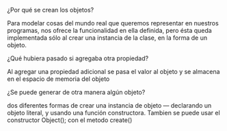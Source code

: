 ¿Por qué se crean los objetos?

Para modelar cosas del mundo real que queremos representar en nuestros programas, nos ofrece la funcionalidad en ella definida, 
pero ésta queda implementada sólo al crear una instancia de la clase, en la forma de un objeto. 

¿Qué hubiera pasado si agregaba otra propiedad?

Al agregar una propiedad adicional se pasa el valor al objeto y se almacena en el espacio de memoria del objeto

¿Se puede generar de otra manera algún objeto?

dos diferentes formas de crear una instancia de objeto — declarando un objeto literal, y usando una función constructora.
Tambien se puede usar el constructor Object(); con el metodo create()


